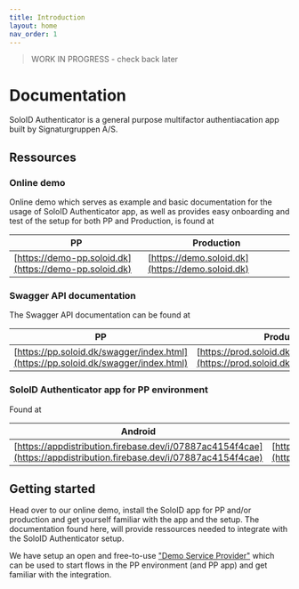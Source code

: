 ```yaml
---
title: Introduction
layout: home
nav_order: 1
---
```

> WORK IN PROGRESS - check back later

# Documentation
SoloID Authenticator is a general purpose multifactor authentiacation app built by Signaturgruppen A/S.

## Ressources

### Online demo
Online demo which serves as example and basic documentation for the usage of SoloID Authenticator app, as well as provides easy onboarding and test of the setup for both PP and Production, is found at

| PP    | Production |
| -------- | ------- |
| [https://demo-pp.soloid.dk](https://demo-pp.soloid.dk)  | [https://demo.soloid.dk](https://demo.soloid.dk) |

### Swagger API documentation
The Swagger API documentation can be found at

| PP    | Production |
| -------- | ------- |
| [https://pp.soloid.dk/swagger/index.html](https://pp.soloid.dk/swagger/index.html)  | [https://prod.soloid.dk/swagger/index.html](https://prod.soloid.dk/swagger/index.html) |

### SoloID Authenticator app for PP environment
Found at 

| Android    | iOS |
| -------- | ------- |
| [https://appdistribution.firebase.dev/i/07887ac4154f4cae](https://appdistribution.firebase.dev/i/07887ac4154f4cae)  | [https://testflight.apple.com/join/Vwc72iPI](https://testflight.apple.com/join/Vwc72iPI) |

## Getting started
Head over to our online demo, install the SoloID app for PP and/or production and get yourself familiar with the app and the setup. The documentation found here, will provide ressources needed to integrate with the SoloID Authenticator setup.

We have setup an open and free-to-use ["Demo Service Provider"](https://signaturgruppen-a-s.github.io/soloid-authenticator-documentation/demo-service-provider.html) which can be used to start flows in the PP environment (and PP app) and get familiar with the integration. 
